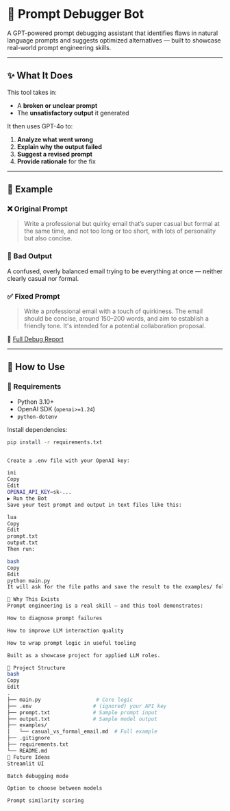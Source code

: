 # 🧠 Prompt Debugger Bot

A GPT-powered prompt debugging assistant that identifies flaws in natural language prompts and suggests optimized alternatives — built to showcase real-world prompt engineering skills.

---

## ✨ What It Does

This tool takes in:
- A **broken or unclear prompt**
- The **unsatisfactory output** it generated

It then uses GPT-4o to:
1. **Analyze what went wrong**
2. **Explain why the output failed**
3. **Suggest a revised prompt**
4. **Provide rationale** for the fix

---

## 🧪 Example

### ❌ Original Prompt
> Write a professional but quirky email that’s super casual but formal at the same time, and not too long or too short, with lots of personality but also concise.

### 🛑 Bad Output
A confused, overly balanced email trying to be everything at once — neither clearly casual nor formal.

### ✅ Fixed Prompt
> Write a professional email with a touch of quirkiness. The email should be concise, around 150–200 words, and aim to establish a friendly tone. It's intended for a potential collaboration proposal.

📎 [Full Debug Report](examples/casual_vs_formal_email.md)

---

## 🚀 How to Use

### 🔧 Requirements

- Python 3.10+
- OpenAI SDK (`openai>=1.24`)
- `python-dotenv`

Install dependencies:

```bash
pip install -r requirements.txt


Create a .env file with your OpenAI key:

ini
Copy
Edit
OPENAI_API_KEY=sk-...
▶️ Run the Bot
Save your test prompt and output in text files like this:

lua
Copy
Edit
prompt.txt
output.txt
Then run:

bash
Copy
Edit
python main.py
It will ask for the file paths and save the result to the examples/ folder.

🎯 Why This Exists
Prompt engineering is a real skill — and this tool demonstrates:

How to diagnose prompt failures

How to improve LLM interaction quality

How to wrap prompt logic in useful tooling

Built as a showcase project for applied LLM roles.

📁 Project Structure
bash
Copy
Edit
.
├── main.py                  # Core logic
├── .env                    # (ignored) your API key
├── prompt.txt              # Sample prompt input
├── output.txt              # Sample model output
├── examples/
│   └── casual_vs_formal_email.md  # Full example
├── .gitignore
├── requirements.txt
└── README.md
🧠 Future Ideas
Streamlit UI

Batch debugging mode

Option to choose between models

Prompt similarity scoring

